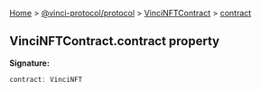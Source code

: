 [Home](./index.md) &gt; [@vinci-protocol/protocol](./protocol.md) &gt; [VinciNFTContract](./protocol.vincinftcontract.md) &gt; [contract](./protocol.vincinftcontract.contract.md)

## VinciNFTContract.contract property

<b>Signature:</b>

```typescript
contract: VinciNFT
```
